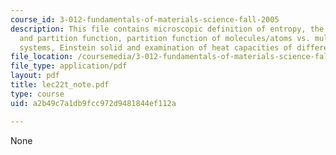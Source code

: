 ```yaml
---
course_id: 3-012-fundamentals-of-materials-science-fall-2005
description: This file contains microscopic definition of entropy, the boltzmann factor
  and partition function, partition function of molecules/atoms vs. multi molecular
  systems, Einstein solid and examination of heat capacities of different materials.
file_location: /coursemedia/3-012-fundamentals-of-materials-science-fall-2005/a2b49c7a1db9fcc972d9481844ef112a_lec22t_note.pdf
file_type: application/pdf
layout: pdf
title: lec22t_note.pdf
type: course
uid: a2b49c7a1db9fcc972d9481844ef112a

---
```

None